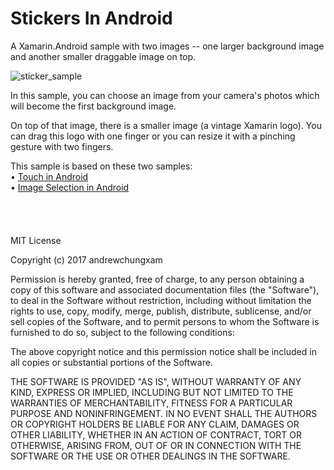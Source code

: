 # Stickers In Android
A Xamarin.Android sample with two images -- one larger background image and another smaller draggable image on top.

![sticker_sample](https://user-images.githubusercontent.com/3628580/34062588-31412136-e1a2-11e7-8241-c2abf0f5db73.png)

In this sample, you can choose an image from your camera's photos which will become the first background image.

On top of that image, there is a smaller image (a vintage Xamarin logo).  You can drag this logo with one finger or you can resize it with a pinching gesture with two fingers.

This sample is based on these two samples: <br />
• [Touch in Android](https://developer.xamarin.com/guides/android/application_fundamentals/touch/android_touch_walkthrough/)
<br />
• [Image Selection in Android](https://developer.xamarin.com/recipes/android/data/files/selecting_a_gallery_image/)
<br />
<br />
<br />
<br />
<br />
MIT License

Copyright (c) 2017 andrewchungxam

Permission is hereby granted, free of charge, to any person obtaining a copy
of this software and associated documentation files (the "Software"), to deal
in the Software without restriction, including without limitation the rights
to use, copy, modify, merge, publish, distribute, sublicense, and/or sell
copies of the Software, and to permit persons to whom the Software is
furnished to do so, subject to the following conditions:

The above copyright notice and this permission notice shall be included in all
copies or substantial portions of the Software.

THE SOFTWARE IS PROVIDED "AS IS", WITHOUT WARRANTY OF ANY KIND, EXPRESS OR
IMPLIED, INCLUDING BUT NOT LIMITED TO THE WARRANTIES OF MERCHANTABILITY,
FITNESS FOR A PARTICULAR PURPOSE AND NONINFRINGEMENT. IN NO EVENT SHALL THE
AUTHORS OR COPYRIGHT HOLDERS BE LIABLE FOR ANY CLAIM, DAMAGES OR OTHER
LIABILITY, WHETHER IN AN ACTION OF CONTRACT, TORT OR OTHERWISE, ARISING FROM,
OUT OF OR IN CONNECTION WITH THE SOFTWARE OR THE USE OR OTHER DEALINGS IN THE
SOFTWARE.
